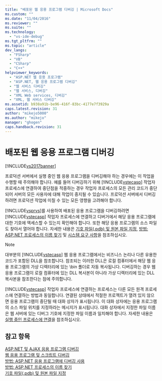 ```yaml
---
title: "배포된 웹 응용 프로그램 디버깅 | Microsoft Docs"
ms.custom: ""
ms.date: "11/04/2016"
ms.reviewer: ""
ms.suite: ""
ms.technology: 
  - "vs-ide-debug"
ms.tgt_pltfrm: ""
ms.topic: "article"
dev_langs: 
  - "FSharp"
  - "VB"
  - "CSharp"
  - "C++"
helpviewer_keywords: 
  - "ASP.NET 웹 응용 프로그램"
  - "ASP.NET, 웹 응용 프로그램 디버깅"
  - "웹 서비스 디버깅"
  - "웹 서비스, 디버깅"
  - "XML Web services, 디버깅"
  - "XML, 웹 서비스 디버깅"
ms.assetid: b938a91b-be96-416f-83bc-4177e7f3929a
caps.latest.revision: 31
author: "mikejo5000"
ms.author: "mikejo"
manager: "ghogen"
caps.handback.revision: 31
---
```

# 배포된 웹 응용 프로그램 디버깅
[!INCLUDE[vs2017banner](../code-quality/includes/vs2017banner.md)]

프로덕션 서버에서 실행 중인 웹 응용 프로그램을 디버깅해야 하는 경우에는 이 작업을 수행할 때 주의해야 합니다.  예를 들어 디버깅하기 위해 [!INCLUDE[vstecasp](../code-quality/includes/vstecasp_md.md)] 작업자 프로세스에 연결하여 중단점을 적중하는 경우 작업자 프로세스의 모든 관리 코드가 중단되어  서버의 모든 사용자에 대해 작업이 중지될 수 있습니다.  프로덕션 서버에서 디버깅하려면 프로덕션 작업에 미칠 수 있는 모든 영향을 고려해야 합니다.  
  
 [!INCLUDE[vsprvs](../code-quality/includes/vsprvs_md.md)]를 사용하여 배포된 응용 프로그램을 디버깅하려면 [!INCLUDE[vstecasp](../code-quality/includes/vstecasp_md.md)] 작업자 프로세스에 연결하고 디버거에서 해당 응용 프로그램에 대한 기호에 액세스할 수 있는지 확인해야 합니다.  또한 해당 응용 프로그램의 소스 파일도 찾아서 열어야 합니다.  자세한 내용은 [기호 파일\(.pdb\) 및 원본 파일 지정](../debugger/specify-symbol-dot-pdb-and-source-files-in-the-visual-studio-debugger.md), [방법: ASP.NET 프로세스의 이름 찾기](../debugger/how-to-find-the-name-of-the-aspnet-process.md) 및 [시스템 요구 사항](../debugger/aspnet-debugging-system-requirements.md)을 참조하십시오.  
  
> [!NOTE]
>  대부분의 [!INCLUDE[vstecasp](../code-quality/includes/vstecasp_md.md)] 웹 응용 프로그램에서는 비즈니스 논리나 다른 유용한 코드가 포함된 DLL을 참조합니다.  참조되는 이러한 DLL은 로컬 컴퓨터에서 해당 웹 응용 프로그램의 가상 디렉터리에 있는 \\bin 폴더로 자동 복사됩니다.  디버깅하는 경우 웹 응용 프로그램이 로컬 컴퓨터에 있는 DLL 복사본이 아니라 가상 디렉터리에 있는 DLL 복사본을 참조한다는 점에 주의합니다.  
  
 [!INCLUDE[vstecasp](../code-quality/includes/vstecasp_md.md)] 작업자 프로세스에 연결하는 프로세스는 다른 모든 원격 프로세스에 연결하는 방법과 동일합니다.  연결된 상태에서 적절한 프로젝트가 열려 있지 않으면 응용 프로그램이 중단될 때 대화 상자가 표시됩니다.  이 대화 상자에는 응용 프로그램의 소스 파일 위치를 지정하라는 메시지가 표시됩니다.  대화 상자에서 지정한 파일 이름은 웹 서버에 있는 디버그 기호에 지정한 파일 이름과 일치해야 합니다.  자세한 내용은 [실행 중인 프로세스에 연결](../debugger/attach-to-running-processes-with-the-visual-studio-debugger.md)을 참조하십시오.  
  
## 참고 항목  
 [ASP.NET 및 AJAX 응용 프로그램 디버깅](../debugger/debugging-aspnet-and-ajax-applications.md)   
 [웹 응용 프로그램 및 스크립트 디버깅](../debugger/debugging-web-applications-and-script.md)   
 [방법: ASP.NET 응용 프로그램에 디버깅 사용](../debugger/how-to-enable-debugging-for-aspnet-applications.md)   
 [방법: ASP.NET 프로세스의 이름 찾기](../debugger/how-to-find-the-name-of-the-aspnet-process.md)   
 [기호 파일\(.pdb\) 및 원본 파일 지정](../debugger/specify-symbol-dot-pdb-and-source-files-in-the-visual-studio-debugger.md)
